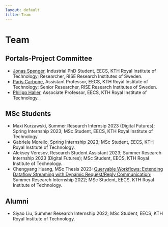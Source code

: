 ```yaml
---
layout: default
title: Team
---
```


# Team

## Portals-Project Committee
* [Jonas Spenger](https://www.kth.se/profile/jspenger), Industrial PhD Student, EECS, KTH Royal Institute of Technology; Researcher, RISE Research Institutes of Sweden.
* [Paris Carbone](https://www.kth.se/profile/parisc), Assistant Professor, EECS, KTH Royal Institute of Technology; Senior Researcher, RISE Research Institutes of Sweden.
* [Philipp Haller](https://www.kth.se/profile/phaller),
  Associate Professor, EECS, KTH Royal Institute of Technology.

## MSc Students
* Maxi Kurzawski, Summer Research Internsip 2023 (Digital Futures); Spring Internship 2023; MSc Student, EECS, KTH Royal Institute of Technology.
* Gabriele Morello, Spring Internship 2023; MSc Student, EECS, KTH Royal Institute of Technology.
* Aleksey Veresov, Research Student Assistant 2023; Summer Research Internship 2023 (Digital Futures); MSc Student, EECS, KTH Royal Institute of Technology.
* Chengyang Huang, MSc Thesis 2023: [Queryable Workflows: Extending Dataflow Streaming with Dynamic Request/Reply Communication](https://urn.kb.se/resolve?urn=urn:nbn:se:kth:diva-329594); Summer Research Internship 2022; MSc Student, EECS, KTH Royal Institute of Technology.

## Alumni
* Siyao Liu, Summer Research Internship 2022; MSc Student, EECS, KTH Royal Institute of Technology.
